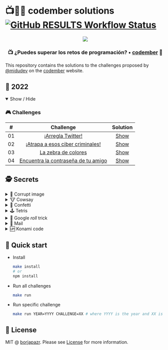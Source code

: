 # 📺👨‍💻 codember solutions [![GitHub RESULTS Workflow Status](https://img.shields.io/github/workflow/status/borjapazr/codember-solutions/RESULTS?style=flat-square&logo=github&label=RESULTS)](https://github.com/borjapazr/codember-solutions/actions)

<p align="center"> 
  <img src=https://i.imgur.com/B1BCk5p.png/>
</p>

<h3 align="center">📺 ¿Puedes superar los retos de programación? • <a href="https://codember.dev">codember</a> 🚀</h3>

This repository contains the solutions to the challenges proposed by [@midudev](https://midu.dev/) on the [codember](https://codember.dev/) website.

## 🤖 2022

<details open>

<summary>Show / Hide</summary>

### 🎮️ Challenges

|  #  |                        Challenge                         |               Solution                |
| :-: | :------------------------------------------------------: | :-----------------------------------: |
| 01  |          [¡Arregla Twitter!](2022/challenge-01)          | [Show](2022/challenge-01/solution.js) |
| 02  |  [¡Atrapa a esos ciber criminales!](2022/challenge-02)   | [Show](2022/challenge-02/solution.js) |
| 03  |         [La zebra de colores](2022/challenge-03)         | [Show](2022/challenge-03/solution.js) |
| 04  | [Encuentra la contraseña de tu amigo](2022/challenge-04) | [Show](2022/challenge-04/solution.js) |

</details>

## 🕵️ Secrets

<details>

  <summary>🌅 Corrupt image</summary>

```bash
$ say elonmusk
```

</details>

<details>

  <summary>🐮 Cowsay</summary>

```bash
$ ping midu.dev
```

</details>

<details>

  <summary>🎉 Confetti</summary>

```bash
$ confetti
```

</details>

<details>

  <summary>🕹️ Tetris</summary>

```bash
$ play tetris
```

</details>

<details>

  <summary>🎲 Google <i>roll</i> trick</summary>

```bash
$ do a barrel roll
```

</details>

<details>

  <summary>📧 Mail</summary>

```bash
$ submit t8vjh832948fcnal
```

</details>

<details>

  <summary>🆙 Konami code</summary>

```bash
Press up, up, down, down, left, right, left, right, B, A
```

</details>

## 🚀 Quick start

- Install

  ```bash
  make install
  # or
  npm install
  ```

- Run all challenges

  ```bash
  make run
  ```

- Run specific challenge

  ```bash
  make run YEAR=YYYY CHALLENGE=XX # where YYYY is the year and XX is the challenge number
  ```

## 🚩 License

MIT @ [borjapazr](https://me.marsmachine.space). Please see [License](LICENSE) for more information.
